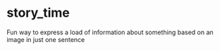 # story_time
Fun way to express a load of information about something based on an image in just one sentence
